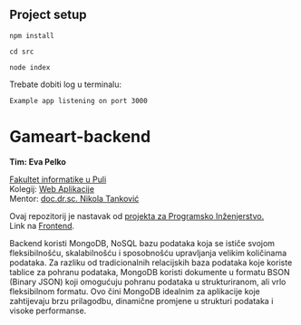 ## Project setup

```
npm install
```
```
cd src
```
```
node index
```
Trebate dobiti log u terminalu:
```
Example app listening on port 3000
```

# Gameart-backend

**Tim: Eva Pelko <br />**

[Fakultet informatike u Puli](https://fipu.unipu.hr/) <br />
Kolegij: [Web Aplikacije](https://fiputreca.notion.site/fiputreca/Web-aplikacije-7ba8350d498546a78812399024edac44) <br />
Mentor: [doc.dr.sc. Nikola Tanković](https://www.notion.so/Kontakt-stranica-875574d1b92248b1a8e90dae52cd29a9) <br />

Ovaj repozitorij je nastavak od [projekta za Programsko Inženjerstvo.](https://github.com/EvaPelko/learnart)<br />
Link na [Frontend](https://github.com/EvaPelko/Gameart-frontend/tree/main).

Backend koristi MongoDB, NoSQL bazu podataka koja se ističe svojom fleksibilnošću, skalabilnošću i sposobnošću upravljanja velikim količinama podataka. Za razliku od tradicionalnih relacijskih baza podataka koje koriste tablice za pohranu podataka, MongoDB koristi dokumente u formatu BSON (Binary JSON) koji omogućuju pohranu podataka u strukturiranom, ali vrlo fleksibilnom formatu. Ovo čini MongoDB idealnim za aplikacije koje zahtijevaju brzu prilagodbu, dinamične promjene u strukturi podataka i visoke performanse.
